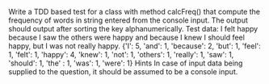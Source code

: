 Write a TDD based test for a class with method calcFreq() that compute the frequency of words in string entered from the console input.
The output should output after sorting the key alphanumerically.
Test data: I felt happy because I saw the others were happy and because I knew I should feel happy, but I was not really happy.
{'I': 5, 'and': 1, 'because': 2, 'but': 1,  'feel': 1, 'felt': 1, 'happy': 4, 'knew': 1, 'not': 1, 'others': 1, 'really': 1, 'saw': 1, 'should': 1, 'the' : 1,
'was': 1, 'were': 1}
Hints In case of input data being supplied to the question, it should be assumed to be a console input.